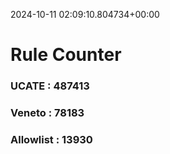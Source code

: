 2024-10-11 02:09:10.804734+00:00
# Rule Counter 
 ### UCATE : 487413

 ### Veneto : 78183

 ### Allowlist : 13930